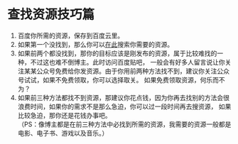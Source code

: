 # 查找资源技巧篇
1. 百度你所需的资源，保存到百度云里。
2. 如果第一个没找到，那么你可以[在此](http://wx.jqgcs123.com/ "如风搜")搜索你需要的资源。
3. 如果前两个都没找到，那你的目标应该是刚发布的资源，属于比较难找的一种，不过这也难不倒博主。此时访问百度贴吧，
一般会有好多人留言说让你关注某某公众号免费给你发资源。由于你用前两种方法找不到，建议你关注公众号试试，如果不免费领取，你可以选择取关。
如果免费领取资源，何乐而不为？
4. 如果前三种方法都找不到资源，那建议你花点钱，因为你再去找别的方法会很浪费时间，如果你的需求不是那么急迫，你可以过一段时间再去搜资源，
如果比较急迫，那你还是花钱办事吧。  
（PS：像博主都是在前三种方法中必找到所需的资源，我需要的资源一般都是电影、电子书、游戏以及音乐。）

